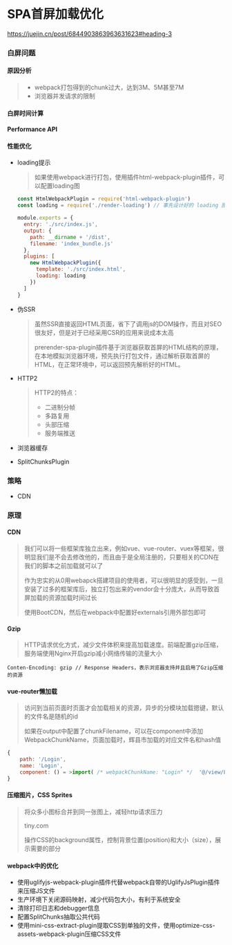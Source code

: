 # SPA首屏加载优化

https://juejin.cn/post/6844903863963631623#heading-3

### 白屏问题

#### 原因分析

> + webpack打包得到的chunk过大，达到3M、5M甚至7M
> + 浏览器并发请求的限制

#### 白屏时间计算

#### Performance API

#### 性能优化

+ loading提示

  > 如果使用webpack进行打包，使用插件html-webpack-plugin插件，可以配置loading图

  ```javascript
  const HtmlWebpackPlugin = require('html-webpack-plugin')
  const loading = require('./render-loading') // 事先设计好的 loading 图
  
  module.exports = {
    entry: './src/index.js',
    output: {
      path: __dirname + '/dist',
      filename: 'index_bundle.js'
    },
    plugins: [
      new HtmlWebpackPlugin({
        template: './src/index.html',
        loading: loading
      })
    ]
  }
  ```

+ 伪SSR

  > 虽然SSR直接返回HTML页面，省下了调用js的DOM操作，而且对SEO很友好，但是对于已经采用CSR的应用来说成本太高
  >
  > prerender-spa-plugin插件基于浏览器获取首屏的HTML结构的原理，在本地模拟浏览器环境，预先执行打包文件，通过解析获取首屏的HTML，在正常环境中，可以返回预先解析好的HTML。

+ HTTP2

  > HTTP2的特点：
  >
  > + 二进制分帧
  > + 多路复用
  > + 头部压缩
  > + 服务端推送

+ 浏览器缓存

+ SplitChunksPlugin

### 策略

+ CDN

### 原理

#### CDN

> 我们可以将一些框架库独立出来，例如vue、vue-router、vuex等框架，很明显我们是不会去修改他的，而且由于是全局注册的，只要相关的CDN在我们的脚本之前加载就可以了
>
> 作为忠实的从0用webapck搭建项目的使用者，可以很明显的感受到，一旦安装了过多的框架库后，独立打包出来的vendor会十分庞大，从而导致首屏加载的资源加载时间过长
>
> 使用BootCDN，然后在webpack中配置好externals引用外部包即可

#### Gzip

> HTTP请求优化方式，减少文件体积来提高加载速度。前端配置gzip压缩，服务端使用Nginx开启gzip减小网络传输的流量大小

```
Conten-Encoding: gzip // Response Headers，表示浏览器支持并且启用了Gzip压缩的资源
```

#### vue-router懒加载

> 访问到当前页面时页面才会加载相关的资源，异步的分模块加载摁键，默认的文件名是随机的id
>
> 如果在output中配置了chunkFilename，可以在component中添加WebpackChunkName，页面加载时，辉县市加载的对应文件名和hash值

```javascript
{
    path: '/Login',
    name: 'Login',
    component: () = >import( /* webpackChunkName: "Login" */  '@/view/Login')
}
```

#### 压缩图片，CSS Sprites

> 将众多小图标合并到同一张图上，减轻http请求压力
>
> tiny.com
>
> 操作CSS的background属性，控制背景位置(position)和大小（size），展示需要的部分

#### webpack中的优化

+ 使用uglifyjs-webpack-plugin插件代替webpack自带的UglifyJsPlugin插件来压缩JS文件
+ 生产环境下关闭源码映射，减少代码包大小，有利于系统安全
+ 清除打印日志和debugger信息
+ 配置SplitChunks抽取公共代码
+ 使用mini-css-extract-plugin提取CSS到单独的文件，使用optimize-css-assets-webpack-plugin压缩CSS文件





























